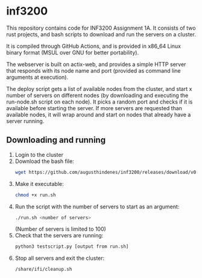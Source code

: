 # inf3200

This repository contains code for INF3200 Assignment 1A. It consists of two rust projects, and bash scripts to download and run the servers on a cluster. 

It is compiled through GitHub Actions, and is provided in x86_64 Linux binary format (MSUL over GNU for better portability).

The webserver is built on actix-web, and provides a simple HTTP server that responds with its node name and port (provided as command line arguments at execution).

The deploy script gets a list of available nodes from the cluster, and start x number of servers on different nodes (by downloading and executing the run-node.sh script on each node). It picks a random port and checks if it is available before starting the server. If more servers are requested than available nodes, it will wrap around and start on nodes that already have a server running.

## Downloading and running
1. Login to the cluster
2. Download the bash file:
   ```bash
   wget https://github.com/augusthindenes/inf3200/releases/download/v0.1.1/run.sh
   ```
3. Make it executable:
   ```bash
   chmod +x run.sh
   ```
4. Run the script with the number of servers to start as an argument:
   ```bash
   ./run.sh <number of servers>
   ```
   (Number of servers is limited to 100)
5. Check that the servers are running:
   ```bash
   python3 testscript.py [output from run.sh]
   ```
6. Stop all servers and exit the cluster:
   ```bash
   /share/ifi/cleanup.sh
   ```
